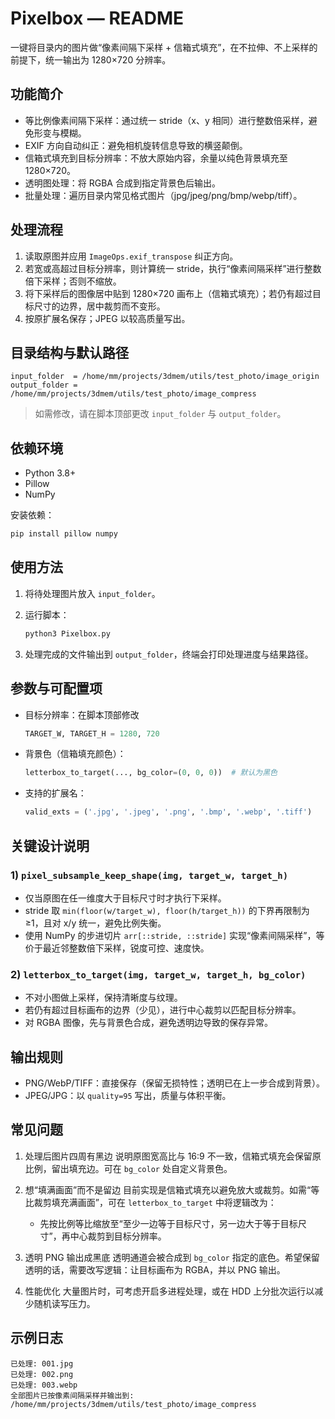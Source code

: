 # Pixelbox — README

一键将目录内的图片做“像素间隔下采样 + 信箱式填充”，在不拉伸、不上采样的前提下，统一输出为 1280×720 分辨率。

## 功能简介

* 等比例像素间隔下采样：通过统一 stride（x、y 相同）进行整数倍采样，避免形变与模糊。
* EXIF 方向自动纠正：避免相机旋转信息导致的横竖颠倒。
* 信箱式填充到目标分辨率：不放大原始内容，余量以纯色背景填充至 1280×720。
* 透明图处理：将 RGBA 合成到指定背景色后输出。
* 批量处理：遍历目录内常见格式图片（jpg/jpeg/png/bmp/webp/tiff）。

## 处理流程

1. 读取原图并应用 `ImageOps.exif_transpose` 纠正方向。
2. 若宽或高超过目标分辨率，则计算统一 stride，执行“像素间隔采样”进行整数倍下采样；否则不缩放。
3. 将下采样后的图像居中贴到 1280×720 画布上（信箱式填充）；若仍有超过目标尺寸的边界，居中裁剪而不变形。
4. 按原扩展名保存；JPEG 以较高质量写出。

## 目录结构与默认路径

```text
input_folder  = /home/mm/projects/3dmem/utils/test_photo/image_origin
output_folder = /home/mm/projects/3dmem/utils/test_photo/image_compress
```

> 如需修改，请在脚本顶部更改 `input_folder` 与 `output_folder`。

## 依赖环境

* Python 3.8+
* Pillow
* NumPy

安装依赖：

```bash
pip install pillow numpy
```

## 使用方法

1. 将待处理图片放入 `input_folder`。
2. 运行脚本：

   ```bash
   python3 Pixelbox.py
   ```
3. 处理完成的文件输出到 `output_folder`，终端会打印处理进度与结果路径。

## 参数与可配置项

* 目标分辨率：在脚本顶部修改

  ```python
  TARGET_W, TARGET_H = 1280, 720
  ```
* 背景色（信箱填充颜色）：

  ```python
  letterbox_to_target(..., bg_color=(0, 0, 0))  # 默认为黑色
  ```
* 支持的扩展名：

  ```python
  valid_exts = ('.jpg', '.jpeg', '.png', '.bmp', '.webp', '.tiff')
  ```

## 关键设计说明

### 1) `pixel_subsample_keep_shape(img, target_w, target_h)`

* 仅当原图在任一维度大于目标尺寸时才执行下采样。
* stride 取 `min(floor(w/target_w), floor(h/target_h))` 的下界再限制为 ≥1，且对 x/y 统一，避免比例失衡。
* 使用 NumPy 的步进切片 `arr[::stride, ::stride]` 实现“像素间隔采样”，等价于最近邻整数倍下采样，锐度可控、速度快。

### 2) `letterbox_to_target(img, target_w, target_h, bg_color)`

* 不对小图做上采样，保持清晰度与纹理。
* 若仍有超过目标画布的边界（少见），进行中心裁剪以匹配目标分辨率。
* 对 RGBA 图像，先与背景色合成，避免透明边导致的保存异常。

## 输出规则

* PNG/WebP/TIFF：直接保存（保留无损特性；透明已在上一步合成到背景）。
* JPEG/JPG：以 `quality=95` 写出，质量与体积平衡。

## 常见问题

1. 处理后图片四周有黑边
   说明原图宽高比与 16:9 不一致，信箱式填充会保留原比例，留出填充边。可在 `bg_color` 处自定义背景色。

2. 想“填满画面”而不是留边
   目前实现是信箱式填充以避免放大或裁剪。如需“等比裁剪填充满画面”，可在 `letterbox_to_target` 中将逻辑改为：

   * 先按比例等比缩放至“至少一边等于目标尺寸，另一边大于等于目标尺寸”，再中心裁剪到目标分辨率。

3. 透明 PNG 输出成黑底
   透明通道会被合成到 `bg_color` 指定的底色。希望保留透明的话，需要改写逻辑：让目标画布为 RGBA，并以 PNG 输出。

4. 性能优化
   大量图片时，可考虑开启多进程处理，或在 HDD 上分批次运行以减少随机读写压力。

## 示例日志

```text
已处理: 001.jpg
已处理: 002.png
已处理: 003.webp
全部图片已按像素间隔采样并输出到: /home/mm/projects/3dmem/utils/test_photo/image_compress
```

